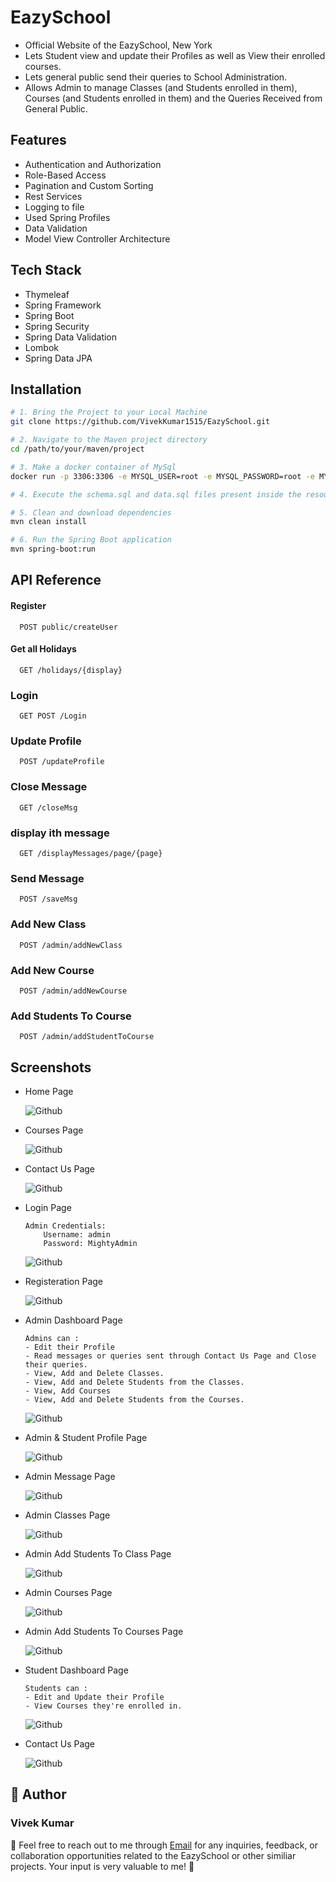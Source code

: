 
# EazySchool

- Official Website of the EazySchool, New York
- Lets Student view and update their Profiles as well as View their enrolled courses.
- Lets general public send their queries to School Administration.
- Allows Admin to manage Classes (and Students enrolled in them), Courses (and Students enrolled in them) and the Queries Received from General Public.


## Features

- Authentication and Authorization
- Role-Based Access
- Pagination and Custom Sorting
- Rest Services
- Logging to file
- Used Spring Profiles
- Data Validation
- Model View Controller Architecture


## Tech Stack

- Thymeleaf
- Spring Framework
- Spring Boot
- Spring Security
- Spring Data Validation
- Lombok
- Spring Data JPA


## Installation


```bash
# 1. Bring the Project to your Local Machine
git clone https://github.com/VivekKumar1515/EazySchool.git

# 2. Navigate to the Maven project directory
cd /path/to/your/maven/project

# 3. Make a docker container of MySql
docker run -p 3306:3306 -e MYSQL_USER=root -e MYSQL_PASSWORD=root -e MYSQL_DATABASE=eazyschool -e MYSQL_ROOT_PASSWORD=root --name EazySchool mysql:latest

# 4. Execute the schema.sql and data.sql files present inside the resources folder

# 5. Clean and download dependencies
mvn clean install

# 6. Run the Spring Boot application
mvn spring-boot:run
```
    
## API Reference

#### Register

```
  POST public/createUser
```


#### Get all Holidays

```
  GET /holidays/{display}
```

### Login

```
  GET POST /Login
``` 

### Update Profile

```
  POST /updateProfile
```

### Close Message

```
  GET /closeMsg
```

### display ith message

```
  GET /displayMessages/page/{page}
```

### Send Message

```
  POST /saveMsg
```

### Add New Class

```
  POST /admin/addNewClass
```

### Add New Course

```
  POST /admin/addNewCourse
```

### Add Students To Course

```
  POST /admin/addStudentToCourse
```



## Screenshots

- Home Page

    ![Github](https://github.com/VivekKumar1515/EazySchool/blob/master/Screenshots/HomePage.jpeg?raw=true)

- Courses Page

    ![Github](https://github.com/VivekKumar1515/EazySchool/blob/master/Screenshots/CoursesPage.jpeg?raw=true)

- Contact Us Page

    ![Github](https://github.com/VivekKumar1515/EazySchool/blob/master/Screenshots/ContactUsPage.jpeg?raw=true)

- Login Page

    ```
    Admin Credentials:
        Username: admin 
        Password: MightyAdmin
    ```

    ![Github](https://github.com/VivekKumar1515/EazySchool/blob/master/Screenshots/LoginPage.jpeg?raw=true)

- Registeration Page

    ![Github](https://github.com/VivekKumar1515/EazySchool/blob/master/Screenshots/RegisterPage.jpeg?raw=true)

- Admin Dashboard Page
    ```
    Admins can : 
    - Edit their Profile
    - Read messages or queries sent through Contact Us Page and Close their queries.
    - View, Add and Delete Classes.
    - View, Add and Delete Students from the Classes.
    - View, Add Courses
    - View, Add and Delete Students from the Courses.

    ```

    ![Github](https://github.com/VivekKumar1515/EazySchool/blob/master/Screenshots/AdminDashboardPage.jpeg?raw=true)

- Admin & Student Profile Page

    ![Github](https://github.com/VivekKumar1515/EazySchool/blob/master/Screenshots/AdminStudentProfilePage.jpeg?raw=true)

- Admin Message Page

    ![Github](https://github.com/VivekKumar1515/EazySchool/blob/master/Screenshots/AdminMessagePage.jpeg?raw=true)

- Admin Classes Page

    ![Github](https://github.com/VivekKumar1515/EazySchool/blob/master/Screenshots/AdminClassesPage.jpeg?raw=true)

- Admin Add Students To Class Page

    ![Github](https://github.com/VivekKumar1515/EazySchool/blob/master/Screenshots/AdminAddStudentsToClassPage.jpeg?raw=true)

- Admin Courses Page

    ![Github](https://github.com/VivekKumar1515/EazySchool/blob/master/Screenshots/AdminCoursesPage.jpeg?raw=true)

- Admin Add Students To Courses Page

    ![Github](https://github.com/VivekKumar1515/EazySchool/blob/master/Screenshots/AdminAddStudentsToCoursesPage.jpeg?raw=true)


- Student Dashboard Page

    ```
    Students can :
    - Edit and Update their Profile
    - View Courses they're enrolled in.

    ```

    ![Github](https://github.com/VivekKumar1515/EazySchool/blob/master/Screenshots/StudentDashboardPage.jpeg?raw=true)

- Contact Us Page

    ![Github](https://github.com/VivekKumar1515/EazySchool/blob/master/Screenshots/StudentViewCoursesPage.jpeg?raw=true)







## 🌟 Author

### Vivek Kumar

📧 Feel free to reach out to me through [Email](mailto:vivekvasu1515@gmail.com) for any inquiries, feedback, or collaboration opportunities related to the EazySchool or other similiar projects. Your input is very valuable to me! 🚀



